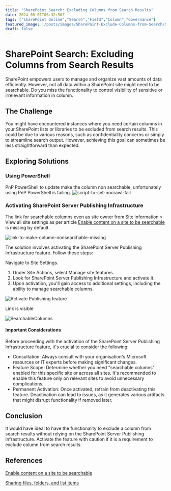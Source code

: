 ```yaml
---
title: "SharePoint Search: Excluding Columns from Search Results"
date: 2024-05-01T06:32:50Z
tags: ["SharePoint Online","Search","Field","Column","Governance"]
featured_image: '/posts/images/SharePoint-Exclude-Columns-from-Search/SearchableColumns.png'
draft: false
---
```


# SharePoint Search: Excluding Columns from Search Results

SharePoint empowers users to manage and organize vast amounts of data efficiently. However, not all data within a SharePoint site might need to be searchable. Do you miss the functionality to control visibility of sensitive or irrelevant information in column.

## The Challenge

You might have encountered instances where you need certain columns in your SharePoint lists or libraries to be excluded from search results. This could be due to various reasons, such as confidentiality concerns or simply to streamline search output. However, achieving this goal can sometimes be less straightforward than expected.

## Exploring Solutions

### Using PowerShell

PnP PowerShell to update make the column non searchable, unfortunately using PnP PowerShell is failing.
![script-to-set-nocrawl-fail](../images/SharePoint-Exclude-Columns-from-Search/script-to-set-nocrawl-fail.png)

### Activating SharePoint Server Publishing Infrastructure

The link for searchable columns even as site owner from Site information > View all site settings as per article [Enable content on a site to be searchable](https://learn.microsoft.com/en-us/sharepoint/make-site-content-searchable) is missing by default.

![link-to-make-column-nonsearchable-missing](../images/SharePoint-Exclude-Columns-from-Search/link-to-make-column-nonsearchable-missing.png)

The solution involves activating the SharePoint Server Publishing Infrastructure feature. Follow these steps:

Navigate to Site Settings.
1. Under Site Actions, select Manage site features.
2. Look for SharePoint Server Publishing Infrastructure and activate it.
3. Upon activation, you'll gain access to additional settings, including the ability to manage searchable columns.

![Activate Publishing feature](../images/SharePoint-Exclude-Columns-from-Search/SPServerPublishingInfrastructure.png)

Link is visible

![SearchableColumns](../images/SharePoint-Exclude-Columns-from-Search/SearchableColumns.png)

#### Important Considerations

Before proceeding with the activation of the SharePoint Server Publishing Infrastructure feature, it's crucial to consider the following:

- Consultation: Always consult with your organisation's Microsoft resources or IT experts before making significant changes.
- Feature Scope: Determine whether you need "searchable columns" enabled for this specific site or across all sites. It's recommended to enable this feature only on relevant sites to avoid unnecessary complications.
- Permanent Activation: Once activated, refrain from deactivating this feature. Deactivation can lead to issues, as it generates various artifacts that might disrupt functionality if removed later.

## Conclusion

It would have ideal to have the functionality to exclude a column from search results without relying on the SharePoint Server Publishing Infrastructure. Activate the feature with caution if it is a requirement to exclude column from search results.

## References

[Enable content on a site to be searchable](https://learn.microsoft.com/en-us/sharepoint/make-site-content-searchable)

[Sharing files, folders, and list items](https://support.microsoft.com/en-gb/office/sharing-files-folders-and-list-items-74cab0bf-39c6-4112-a63f-88ee121722d0)